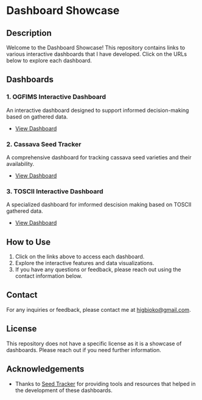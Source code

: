 # Dashboard Showcase

## Description

Welcome to the Dashboard Showcase! This repository contains links to various interactive dashboards that I have developed. Click on the URLs below to explore each dashboard.

## Dashboards

### 1. OGFIMS Interactive Dashboard
An interactive dashboard designed to support informed decision-making based on gathered data.
- [View Dashboard]([https://example.com/ogfims-dashboard](https://lookerstudio.google.com/reporting/eb798a29-eed4-4c71-8d58-6c0737dfcab6))

### 2. Cassava Seed Tracker
A comprehensive dashboard for tracking cassava seed varieties and their availability.
- [View Dashboard]([https://cassava.seedtracker.org](https://lookerstudio.google.com/reporting/658db558-3ed5-4607-bbf2-75adffc6eb69))

### 3. TOSCII Interactive Dashboard
A specialized dashboard for imformed descision making based on TOSCII gathered data.
- [View Dashboard]([https://example.com/custom-dashboard](https://lookerstudio.google.com/reporting/feb528fd-09f0-4531-856b-d61700581fd3))

## How to Use

1. Click on the links above to access each dashboard.
2. Explore the interactive features and data visualizations.
3. If you have any questions or feedback, please reach out using the contact information below.

## Contact

For any inquiries or feedback, please contact me at [higbioko@gmail.com](mailto:higbioko@gmail.com).

## License

This repository does not have a specific license as it is a showcase of dashboards. Please reach out if you need further information.

## Acknowledgements

- Thanks to [Seed Tracker](https://www.seedtracker.org) for providing tools and resources that helped in the development of these dashboards.
